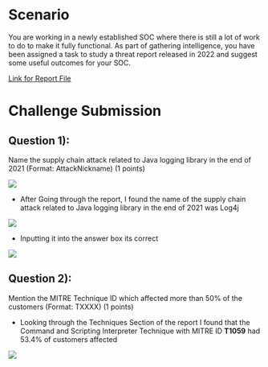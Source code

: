 # Scenario

You are working in a newly established SOC where there is still a lot of work to do to make it fully functional. As part of gathering intelligence, you have been assigned a task to study a threat report released in 2022 and suggest some useful outcomes for your SOC.

[Link for Report File](https://blueteamlabs.online/storage/files/8c4cbf1af327dca7176473fa355e2dc29cfc527b.zip)

# Challenge Submission
## Question 1):  
Name the supply chain attack related to Java logging library in the end of 2021 (Format: AttackNickname) (1 points)

![](https://imgur.com/iY6Gv6m.png)

- After Going through the report, I found the name of the supply chain attack related to Java logging library in the end of 2021 was Log4j

![](https://imgur.com/LWame50.png)

- Inputting it into the answer box its correct

![](https://imgur.com/iuhzCgA.png)

## Question 2):
Mention the MITRE Technique ID which affected more than 50% of the customers (Format: TXXXX) (1 points)

- Looking through the Techniques Section of the report I found that the Command and Scripting Interpreter Technique with MITRE ID **T1059** had 53.4% of customers affected

![](https://imgur.com/Z5kalCK.png)
